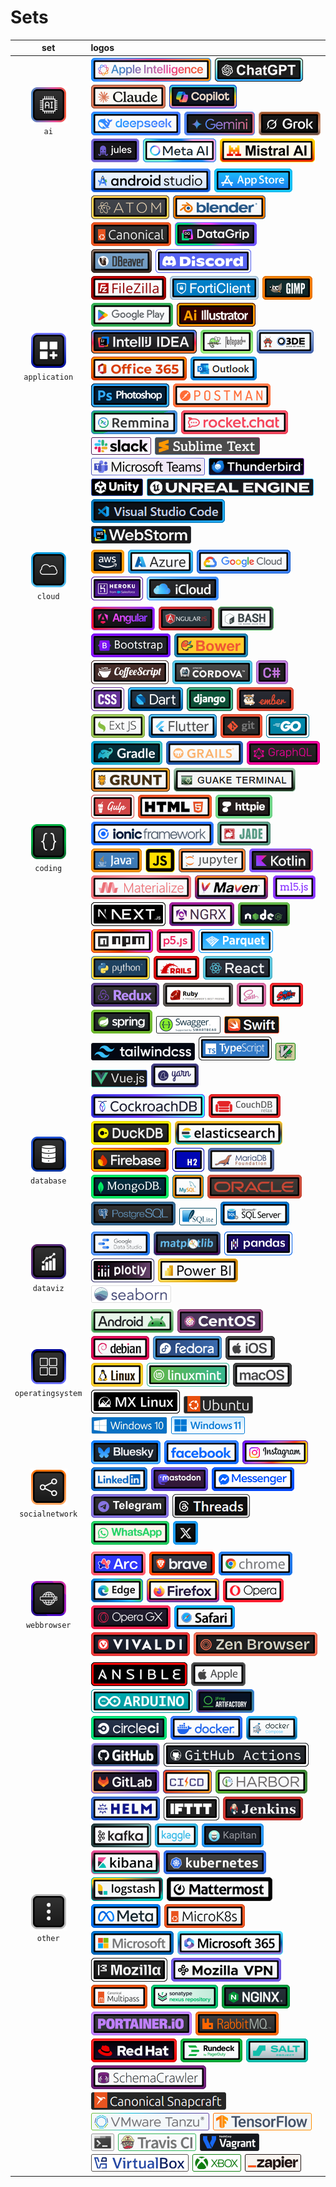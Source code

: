 # Sets
|set|logos|
|:--:|:---|
|![ai](./set/ai/square-1-60.png "ai")<br />`ai`|![appleintelligence](./img/a/appleintelligence/rectangle-b-1-40.png "appleintelligence") ![chatgpt](./img/c/chatgpt/rectangle-b-1-40.png "chatgpt") ![claude](./img/c/claude/rectangle-b-1-40.png "claude") ![copilot](./img/c/copilot/rectangle-b-1-40.png "copilot") ![deepseek](./img/d/deepseek/rectangle-b-1-40.png "deepseek") ![gemini](./img/g/gemini/rectangle-b-1-40.png "gemini") ![grok](./img/g/grok/rectangle-b-1-40.png "grok") ![jules](./img/j/jules/rectangle-b-1-40.png "jules") ![metaai](./img/m/metaai/rectangle-b-1-40.png "metaai") ![mistralai](./img/m/mistralai/rectangle-b-1-40.png "mistralai") |
|![application](./set/application/square-1-60.png "application")<br />`application`|![androidstudio](./img/a/androidstudio/rectangle-b-1-40.png "androidstudio") ![appstore](./img/a/appstore/rectangle-b-1-40.png "appstore") ![atom](./img/a/atom/rectangle-b-1-40.png "atom") ![blender](./img/b/blender/rectangle-b-1-40.png "blender") ![canonical](./img/c/canonical/rectangle-b-1-40.png "canonical") ![datagrip](./img/d/datagrip/rectangle-b-1-40.png "datagrip") ![dbeaver](./img/d/dbeaver/rectangle-b-1-40.png "dbeaver") ![discord](./img/d/discord/rectangle-b-1-40.png "discord") ![filezilla](./img/f/filezilla/rectangle-b-1-40.png "filezilla") ![forticlient](./img/f/forticlient/rectangle-b-1-40.png "forticlient") ![gimp](./img/g/gimp/rectangle-b-1-40.png "gimp") ![googleplay](./img/g/googleplay/rectangle-b-1-40.png "googleplay") ![illustrator](./img/i/illustrator/rectangle-b-1-40.png "illustrator") ![intellij](./img/i/intellij/rectangle-b-1-40.png "intellij") ![notepad++](./img/n/notepad++/rectangle-b-1-40.png "notepad++") ![o3de](./img/o/o3de/rectangle-b-1-40.png "o3de") ![office365](./img/o/office365/rectangle-b-1-40.png "office365") ![outlook](./img/o/outlook/rectangle-b-1-40.png "outlook") ![photoshop](./img/p/photoshop/rectangle-b-1-40.png "photoshop") ![postman](./img/p/postman/rectangle-b-1-40.png "postman") ![remmina](./img/r/remmina/rectangle-b-1-40.png "remmina") ![rocketchat](./img/r/rocketchat/rectangle-b-1-40.png "rocketchat") ![slack](./img/s/slack/rectangle-1-30.png "slack") ![sublimetext](./img/s/sublimetext/rectangle-1-30.png "sublimetext") ![teams](./img/t/teams/rectangle-1-30.png "teams") ![thunderbird](./img/t/thunderbird/rectangle-1-30.png "thunderbird") ![unity](./img/u/unity/rectangle-1-30.png "unity") ![unrealengine](./img/u/unrealengine/rectangle-1-30.png "unrealengine") ![vscode](./img/v/vscode/rectangle-b-1-40.png "vscode") ![webstorm](./img/w/webstorm/rectangle-1-30.png "webstorm") |
|![cloud](./set/cloud/square-1-60.png "cloud")<br />`cloud`|![aws](./img/a/aws/rectangle-b-1-40.png "aws") ![azure](./img/a/azure/rectangle-b-1-40.png "azure") ![googlecloud](./img/g/googlecloud/rectangle-b-1-40.png "googlecloud") ![heroku](./img/h/heroku/rectangle-b-1-40.png "heroku") ![icloud](./img/i/icloud/rectangle-b-1-40.png "icloud") |
|![coding](./set/coding/square-1-60.png "coding")<br />`coding`|![angular](./img/a/angular/rectangle-b-1-40.png "angular") ![angularjs](./img/a/angularjs/rectangle-b-1-40.png "angularjs") ![bash](./img/b/bash/rectangle-b-1-40.png "bash") ![bootstrap](./img/b/bootstrap/rectangle-b-1-40.png "bootstrap") ![bower](./img/b/bower/rectangle-b-1-40.png "bower") ![coffeescript](./img/c/coffeescript/rectangle-b-1-40.png "coffeescript") ![cordova](./img/c/cordova/rectangle-b-1-40.png "cordova") ![csharp](./img/c/csharp/rectangle-b-1-40.png "csharp") ![css3](./img/c/css3/rectangle-b-1-40.png "css3") ![dart](./img/d/dart/rectangle-b-1-40.png "dart") ![django](./img/d/django/rectangle-b-1-40.png "django") ![emberjs](./img/e/emberjs/rectangle-b-1-40.png "emberjs") ![extjs](./img/e/extjs/rectangle-b-1-40.png "extjs") ![flutter](./img/f/flutter/rectangle-b-1-40.png "flutter") ![git](./img/g/git/rectangle-b-1-40.png "git") ![go](./img/g/go/rectangle-b-1-40.png "go") ![gradle](./img/g/gradle/rectangle-b-1-40.png "gradle") ![grails](./img/g/grails/rectangle-b-1-40.png "grails") ![graphql](./img/g/graphql/rectangle-b-1-40.png "graphql") ![grunt](./img/g/grunt/rectangle-b-1-40.png "grunt") ![guake](./img/g/guake/rectangle-b-1-40.png "guake") ![gulpjs](./img/g/gulpjs/rectangle-b-1-40.png "gulpjs") ![html5](./img/h/html5/rectangle-b-1-40.png "html5") ![httpie](./img/h/httpie/rectangle-b-1-40.png "httpie") ![ionic](./img/i/ionic/rectangle-b-1-40.png "ionic") ![jadelang](./img/j/jadelang/rectangle-b-1-40.png "jadelang") ![java](./img/j/java/rectangle-b-1-40.png "java") ![javascript](./img/j/javascript/rectangle-b-1-40.png "javascript") ![jupyter](./img/j/jupyter/rectangle-b-1-40.png "jupyter") ![kotlin](./img/k/kotlin/rectangle-b-1-40.png "kotlin") ![materializecss](./img/m/materializecss/rectangle-b-1-40.png "materializecss") ![maven](./img/m/maven/rectangle-b-1-40.png "maven") ![ml5js](./img/m/ml5js/rectangle-b-1-40.png "ml5js") ![nextjs](./img/n/nextjs/rectangle-b-1-40.png "nextjs") ![ngrx](./img/n/ngrx/rectangle-b-1-40.png "ngrx") ![nodejs](./img/n/nodejs/rectangle-b-1-40.png "nodejs") ![npm](./img/n/npm/rectangle-b-1-40.png "npm") ![p5js](./img/p/p5js/rectangle-b-1-40.png "p5js") ![parquet](./img/p/parquet/rectangle-b-1-40.png "parquet") ![python](./img/p/python/rectangle-b-1-40.png "python") ![rails](./img/r/rails/rectangle-b-1-40.png "rails") ![reactjs](./img/r/reactjs/rectangle-b-1-40.png "reactjs") ![redux](./img/r/redux/rectangle-b-1-40.png "redux") ![ruby](./img/r/ruby/rectangle-b-1-40.png "ruby") ![sass](./img/s/sass/rectangle-b-1-40.png "sass") ![sdkman](./img/s/sdkman/rectangle-b-1-40.png "sdkman") ![spring](./img/s/spring/rectangle-b-1-40.png "spring") ![swagger](./img/s/swagger/rectangle-1-30.png "swagger") ![swift](./img/s/swift/rectangle-1-30.png "swift") ![tailwindcss](./img/t/tailwindcss/rectangle-1-30.png "tailwindcss") ![typescript](./img/t/typescript/rectangle-b-1-40.png "typescript") ![vim](./img/v/vim/rectangle-1-30.png "vim") ![vuejs](./img/v/vuejs/rectangle-1-30.png "vuejs") ![yarn](./img/y/yarn/rectangle-b-1-40.png "yarn") |
|![database](./set/database/square-1-60.png "database")<br />`database`|![cockroachdb](./img/c/cockroachdb/rectangle-b-1-40.png "cockroachdb") ![couchdb](./img/c/couchdb/rectangle-b-1-40.png "couchdb") ![duckdb](./img/d/duckdb/rectangle-b-1-40.png "duckdb") ![elasticsearch](./img/e/elasticsearch/rectangle-b-1-40.png "elasticsearch") ![firebase](./img/f/firebase/rectangle-b-1-40.png "firebase") ![h2](./img/h/h2/rectangle-b-1-40.png "h2") ![mariadb](./img/m/mariadb/rectangle-b-1-40.png "mariadb") ![mongodb](./img/m/mongodb/rectangle-b-1-40.png "mongodb") ![mysql](./img/m/mysql/rectangle-b-1-40.png "mysql") ![oracle](./img/o/oracle/rectangle-b-1-40.png "oracle") ![postgresql](./img/p/postgresql/rectangle-b-1-40.png "postgresql") ![sqlite](./img/s/sqlite/rectangle-1-30.png "sqlite") ![sqlserver](./img/s/sqlserver/rectangle-b-1-40.png "sqlserver") |
|![dataviz](./set/dataviz/square-1-60.png "dataviz")<br />`dataviz`|![datastudio](./img/d/datastudio/rectangle-b-1-40.png "datastudio") ![matplotlib](./img/m/matplotlib/rectangle-b-1-40.png "matplotlib") ![pandas](./img/p/pandas/rectangle-b-1-40.png "pandas") ![plotly](./img/p/plotly/rectangle-b-1-40.png "plotly") ![powerbi](./img/p/powerbi/rectangle-b-1-40.png "powerbi") ![seaborn](./img/s/seaborn/rectangle-1-30.png "seaborn") |
|![operatingsystem](./set/operatingsystem/square-1-60.png "operatingsystem")<br />`operatingsystem`|![android](./img/a/android/rectangle-b-1-40.png "android") ![centos](./img/c/centos/rectangle-b-1-40.png "centos") ![debian](./img/d/debian/rectangle-b-1-40.png "debian") ![fedora](./img/f/fedora/rectangle-b-1-40.png "fedora") ![ios](./img/i/ios/rectangle-b-1-40.png "ios") ![linux](./img/l/linux/rectangle-b-1-40.png "linux") ![linuxmint](./img/l/linuxmint/rectangle-b-1-40.png "linuxmint") ![macos](./img/m/macos/rectangle-b-1-40.png "macos") ![mxlinux](./img/m/mxlinux/rectangle-b-1-40.png "mxlinux") ![ubuntu](./img/u/ubuntu/rectangle-1-30.png "ubuntu") ![windows10](./img/w/windows10/rectangle-1-30.png "windows10") ![windows11](./img/w/windows11/rectangle-1-30.png "windows11") |
|![socialnetwork](./set/socialnetwork/square-1-60.png "socialnetwork")<br />`socialnetwork`|![bluesky](./img/b/bluesky/rectangle-b-1-40.png "bluesky") ![facebook](./img/f/facebook/rectangle-b-1-40.png "facebook") ![instagram](./img/i/instagram/rectangle-b-1-40.png "instagram") ![linkedin](./img/l/linkedin/rectangle-b-1-40.png "linkedin") ![mastodon](./img/m/mastodon/rectangle-b-1-40.png "mastodon") ![messenger](./img/m/messenger/rectangle-b-1-40.png "messenger") ![telegram](./img/t/telegram/rectangle-b-1-40.png "telegram") ![threads](./img/t/threads/rectangle-b-1-40.png "threads") ![whatsapp](./img/w/whatsapp/rectangle-b-1-40.png "whatsapp") ![x](./img/x/x/rectangle-b-1-40.png "x") |
|![webbrowser](./set/webbrowser/square-1-60.png "webbrowser")<br />`webbrowser`|![arc](./img/a/arc/rectangle-b-1-40.png "arc") ![brave](./img/b/brave/rectangle-b-1-40.png "brave") ![chrome](./img/c/chrome/rectangle-b-1-40.png "chrome") ![edge](./img/e/edge/rectangle-b-1-40.png "edge") ![firefox](./img/f/firefox/rectangle-b-1-40.png "firefox") ![opera](./img/o/opera/rectangle-b-1-40.png "opera") ![operagx](./img/o/operagx/rectangle-b-1-40.png "operagx") ![safari](./img/s/safari/rectangle-b-1-40.png "safari") ![vivaldi](./img/v/vivaldi/rectangle-b-1-40.png "vivaldi") ![zenbrowser](./img/z/zenbrowser/rectangle-b-1-40.png "zenbrowser") |
|![other](./set/other/square-1-60.png "other")<br />`other`|![ansible](./img/a/ansible/rectangle-b-1-40.png "ansible") ![apple](./img/a/apple/rectangle-b-1-40.png "apple") ![arduino](./img/a/arduino/rectangle-b-1-40.png "arduino") ![artifactory](./img/a/artifactory/rectangle-b-1-40.png "artifactory") ![circleci](./img/c/circleci/rectangle-b-1-40.png "circleci") ![docker](./img/d/docker/rectangle-b-1-40.png "docker") ![dockercompose](./img/d/dockercompose/rectangle-b-1-40.png "dockercompose") ![github](./img/g/github/rectangle-b-1-40.png "github") ![githubactions](./img/g/githubactions/rectangle-b-1-40.png "githubactions") ![gitlab](./img/g/gitlab/rectangle-b-1-40.png "gitlab") ![gitlabcicd](./img/g/gitlabcicd/rectangle-b-1-40.png "gitlabcicd") ![harbor](./img/h/harbor/rectangle-b-1-40.png "harbor") ![helm](./img/h/helm/rectangle-b-1-40.png "helm") ![ifttt](./img/i/ifttt/rectangle-b-1-40.png "ifttt") ![jenkins](./img/j/jenkins/rectangle-b-1-40.png "jenkins") ![kafka](./img/k/kafka/rectangle-b-1-40.png "kafka") ![kaggle](./img/k/kaggle/rectangle-b-1-40.png "kaggle") ![kapitan](./img/k/kapitan/rectangle-b-1-40.png "kapitan") ![kibana](./img/k/kibana/rectangle-b-1-40.png "kibana") ![kubernetes](./img/k/kubernetes/rectangle-b-1-40.png "kubernetes") ![logstash](./img/l/logstash/rectangle-b-1-40.png "logstash") ![mattermost](./img/m/mattermost/rectangle-b-1-40.png "mattermost") ![meta](./img/m/meta/rectangle-b-1-40.png "meta") ![microk8s](./img/m/microk8s/rectangle-b-1-40.png "microk8s") ![microsoft](./img/m/microsoft/rectangle-b-1-40.png "microsoft") ![microsoft365](./img/m/microsoft365/rectangle-b-1-40.png "microsoft365") ![mozilla](./img/m/mozilla/rectangle-b-1-40.png "mozilla") ![mozillavpn](./img/m/mozillavpn/rectangle-b-1-40.png "mozillavpn") ![multipass](./img/m/multipass/rectangle-b-1-40.png "multipass") ![nexus](./img/n/nexus/rectangle-b-1-40.png "nexus") ![nginx](./img/n/nginx/rectangle-b-1-40.png "nginx") ![portainer](./img/p/portainer/rectangle-b-1-40.png "portainer") ![rabbitmq](./img/r/rabbitmq/rectangle-b-1-40.png "rabbitmq") ![redhat](./img/r/redhat/rectangle-b-1-40.png "redhat") ![rundeck](./img/r/rundeck/rectangle-b-1-40.png "rundeck") ![saltstack](./img/s/saltstack/rectangle-b-1-40.png "saltstack") ![schemacrawler](./img/s/schemacrawler/rectangle-b-1-40.png "schemacrawler") ![snapcraft](./img/s/snapcraft/rectangle-1-30.png "snapcraft") ![tanzu](./img/t/tanzu/rectangle-1-30.png "tanzu") ![tensorflow](./img/t/tensorflow/rectangle-1-30.png "tensorflow") ![terminal](./img/t/terminal/rectangle-1-30.png "terminal") ![travisci](./img/t/travisci/rectangle-1-30.png "travisci") ![vagrant](./img/v/vagrant/rectangle-1-30.png "vagrant") ![virtualbox](./img/v/virtualbox/rectangle-1-30.png "virtualbox") ![xbox](./img/x/xbox/rectangle-1-30.png "xbox") ![zapier](./img/z/zapier/rectangle-1-30.png "zapier") |


